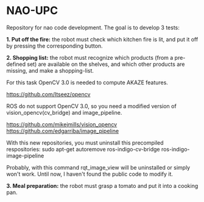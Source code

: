 NAO-UPC
=======

Repository for nao code development. The goal is to develop 3 tests:

**1. Put off the fire:** the robot must check which kitchen fire is lit, and put it off by pressing the corresponding button.

**2. Shopping list:** the robot must recognize which products (from a pre-defined set) are available on the shelves, and which other products are missing, and make a shopping-list.

  For this task OpenCV 3.0 is needed to compute AKAZE features.
  
  https://github.com/Itseez/opencv

  ROS do not support OpenCV 3.0, so you need a modified version of vision_opencv(cv_bridge) and image_pipeline.

  https://github.com/mikejmills/vision_opencv
  https://github.com/edgarriba/image_pipeline

  With this new repositories, you must uninstall this precompiled respositories:
  sudo apt-get autoremove ros-indigo-cv-bridge ros-indigo-image-pipeline

  Probably, with this command rqt_image_view will be uninstalled or simply won't work. Until now, I haven't found the public code to modify it.

**3. Meal preparation:** the robot must grasp a tomato and put it into a cooking pan.
